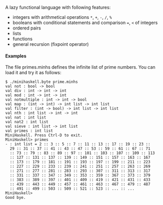 A lazy functional language with following features:

* integers with arithmetical operations `*`, `+`, `-`, `/`, `%`
* booleans with conditional statements and comparison `=`, `<` of integers
* ordered pairs
* lists
* functions
* general recursion (fixpoint operator)

#### Examples

The file primes.minhs defines the infinite list of prime numbers. You
can load it and try it as follows:

    $ ./minihaskell.byte prime.minhs
    val not : bool -> bool
    val div : int -> int -> int
    val mod : int -> int -> int
    val notmultiple : int -> int -> bool
    val map : (int -> int) -> int list -> int list
    val filter : (int -> bool) -> int list -> int list
    val nth : int list -> int -> int
    val nat : int list
    val nat2 : int list
    val sieve : int list -> int list
    val primes : int list
    MiniHaskell. Press Ctrl-D to exit.
    MiniHaskell> primes
    - : int list = 2 :: 3 :: 5 :: 7 :: 11 :: 13 :: 17 :: 19 :: 23 ::
      29 :: 31 :: 37 :: 41 :: 43 :: 47 :: 53 :: 59 :: 61 :: 67 :: 71
      :: 73 :: 79 :: 83 :: 89 :: 97 :: 101 :: 103 :: 107 :: 109 :: 113
      :: 127 :: 131 :: 137 :: 139 :: 149 :: 151 :: 157 :: 163 :: 167
      :: 173 :: 179 :: 181 :: 191 :: 193 :: 197 :: 199 :: 211 :: 223
      :: 227 :: 229 :: 233 :: 239 :: 241 :: 251 :: 257 :: 263 :: 269
      :: 271 :: 277 :: 281 :: 283 :: 293 :: 307 :: 311 :: 313 :: 317
      :: 331 :: 337 :: 347 :: 349 :: 353 :: 359 :: 367 :: 373 :: 379
      :: 383 :: 389 :: 397 :: 401 :: 409 :: 419 :: 421 :: 431 :: 433
      :: 439 :: 443 :: 449 :: 457 :: 461 :: 463 :: 467 :: 479 :: 487
      :: 491 :: 499 :: 503 :: 509 :: 521 :: 523 :: ... :: ...
    MiniHaskell>
    Good bye.
